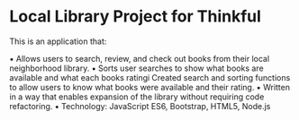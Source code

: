 # Local Library Project for Thinkful

This is an application that:

▪ Allows users to search, review, and check out books from their local neighborhood library.
▪ Sorts user searches to show what books are available and what each books ratingi 
Created search and sorting functions to allow users to know what books were available and 
their rating.
▪ Written in a way that enables expansion of the library without requiring code refactoring.
▪ Technology: JavaScript ES6, Bootstrap, HTML5, Node.js

